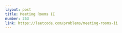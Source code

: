 ```yaml
---
layout: post
title: Meeting Rooms II
number: 253
link: https://leetcode.com/problems/meeting-rooms-ii
---
```

